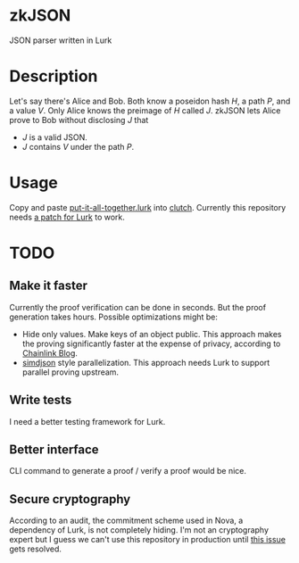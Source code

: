 # zkJSON
JSON parser written in Lurk

# Description
Let's say there's Alice and Bob. Both know a poseidon hash $H$, a path $P$, and a value $V$. Only Alice knows the preimage of $H$ called $J$. zkJSON lets Alice prove to Bob without disclosing $J$ that

- $J$ is a valid JSON.
- $J$ contains $V$ under the path $P$.

# Usage
Copy and paste [put-it-all-together.lurk](put-it-all-together.lurk) into [clutch](https://github.com/lurk-lab/lurk-rs/tree/master/clutch). Currently this repository needs [a patch for Lurk](https://github.com/lurk-lab/lurk-rs/pull/432) to work.

# TODO
## Make it faster
Currently the proof verification can be done in seconds. But the proof generation takes hours. Possible optimizations might be:

- Hide only values. Make keys of an object public. This approach makes the proving significantly faster at the expense of privacy, according to [Chainlink Blog](https://blog.chain.link/deco-parsing-the-response/).
- [simdjson](https://github.com/simdjson/simdjson) style parallelization. This approach needs Lurk to support parallel proving upstream.

## Write tests
I need a better testing framework for Lurk.

## Better interface
CLI command to generate a proof / verify a proof would be nice.

## Secure cryptography
According to an audit, the commitment scheme used in Nova, a dependency of Lurk, is not completely hiding. I'm not an cryptography expert but I guess we can't use this repository in production until [this issue](https://github.com/microsoft/Nova/issues/174) gets resolved.
